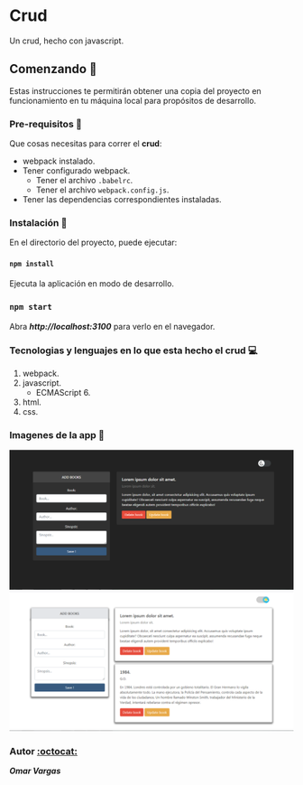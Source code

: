 # Crud

Un crud, hecho con javascript.

## Comenzando :rocket:

Estas instrucciones te permitirán obtener una copia del proyecto en funcionamiento en tu máquina local para propósitos de desarrollo.

### Pre-requisitos :pencil:

Que cosas necesitas para correr el **crud**:

* webpack instalado.
* Tener configurado webpack.
  * Tener el archivo ``.babelrc``.
  * Tener el archivo ``webpack.config.js``.
* Tener las dependencias correspondientes instaladas.

### Instalación :wrench:

En el directorio del proyecto, puede ejecutar:

#### ``npm install``

Ejecuta la aplicación en modo de desarrollo.
### ``npm start``
Abra _**http://localhost:3100**_ para verlo en el navegador.

### Tecnologias y lenguajes en lo que esta hecho el **crud** :computer:

1. webpack.
2. javascript.
   * ECMAScript 6.
3. html.
4. css. 

### Imagenes de la app :flower_playing_cards:

![theme-dark](./img-muestra/theme-dark.png)  
![theme-light](./img-muestra/theme-light.png)

### Autor [:octocat:](https://github.com/OmarVargas235)

**_Omar Vargas_**
